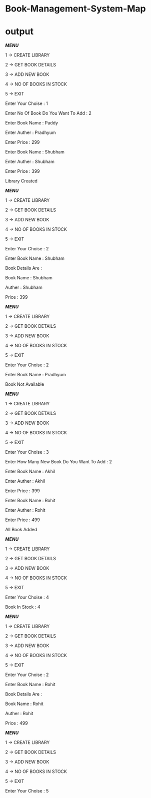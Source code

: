 # Book-Management-System-Map

# output

*******MENU*******

1 -> CREATE LIBRARY

2 -> GET BOOK DETAILS

3 -> ADD NEW BOOK

4 -> NO OF BOOKS IN STOCK

5 -> EXIT

Enter Your Choise : 1

Enter No Of Book Do You Want To Add : 2

Enter Book Name : Paddy

Enter Auther : Pradhyum

Enter Price : 299

Enter Book Name : Shubham

Enter Auther : Shubham

Enter Price : 399

Library Created

*******MENU*******

1 -> CREATE LIBRARY

2 -> GET BOOK DETAILS

3 -> ADD NEW BOOK

4 -> NO OF BOOKS IN STOCK

5 -> EXIT

Enter Your Choise : 2

Enter Book Name : Shubham

Book Details Are : 

Book Name :  Shubham

Auther :  Shubham

Price :  399

*******MENU*******

1 -> CREATE LIBRARY

2 -> GET BOOK DETAILS

3 -> ADD NEW BOOK

4 -> NO OF BOOKS IN STOCK

5 -> EXIT

Enter Your Choise : 2

Enter Book Name : Pradhyum

Book Not Available

*******MENU*******

1 -> CREATE LIBRARY

2 -> GET BOOK DETAILS

3 -> ADD NEW BOOK

4 -> NO OF BOOKS IN STOCK

5 -> EXIT

Enter Your Choise : 3

Enter How Many New Book Do You Want To Add : 2

Enter Book Name : Akhil

Enter Auther : Akhil

Enter Price : 399

Enter Book Name : Rohit

Enter Auther : Rohit

Enter Price : 499

All Book Added

*******MENU*******

1 -> CREATE LIBRARY

2 -> GET BOOK DETAILS

3 -> ADD NEW BOOK

4 -> NO OF BOOKS IN STOCK

5 -> EXIT

Enter Your Choise : 4

Book In Stock :  4

*******MENU*******

1 -> CREATE LIBRARY

2 -> GET BOOK DETAILS

3 -> ADD NEW BOOK

4 -> NO OF BOOKS IN STOCK

5 -> EXIT

Enter Your Choise : 2

Enter Book Name : Rohit

Book Details Are : 

Book Name :  Rohit

Auther :  Rohit

Price :  499

*******MENU*******

1 -> CREATE LIBRARY

2 -> GET BOOK DETAILS

3 -> ADD NEW BOOK

4 -> NO OF BOOKS IN STOCK

5 -> EXIT

Enter Your Choise : 5
